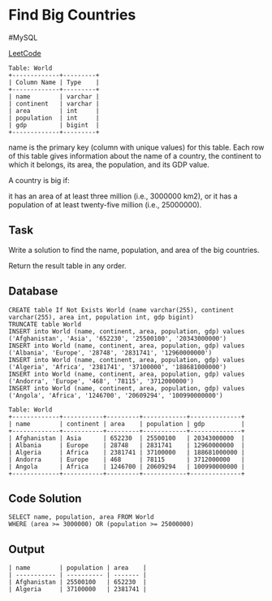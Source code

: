 # Find Big Countries
\#MySQL

[LeetCode](https://leetcode.com/problems/big-countries/?envType=study-plan-v2&envId=top-sql-50)

```
Table: World
+-------------+---------+
| Column Name | Type    |
+-------------+---------+
| name        | varchar |
| continent   | varchar |
| area        | int     |
| population  | int     |
| gdp         | bigint  |
+-------------+---------+
```
name is the primary key (column with unique values) for this table.
Each row of this table gives information about the name of a country, the continent to which it belongs, its area, the population, and its GDP value.

A country is big if:

it has an area of at least three million (i.e., 3000000 km2), or
it has a population of at least twenty-five million (i.e., 25000000).

## Task
Write a solution to find the name, population, and area of the big countries.

Return the result table in any order.

## Database
```
CREATE table If Not Exists World (name varchar(255), continent varchar(255), area int, population int, gdp bigint)
TRUNCATE table World
INSERT into World (name, continent, area, population, gdp) values ('Afghanistan', 'Asia', '652230', '25500100', '20343000000')
INSERT into World (name, continent, area, population, gdp) values ('Albania', 'Europe', '28748', '2831741', '12960000000')
INSERT into World (name, continent, area, population, gdp) values ('Algeria', 'Africa', '2381741', '37100000', '188681000000')
INSERT into World (name, continent, area, population, gdp) values ('Andorra', 'Europe', '468', '78115', '3712000000')
INSERT into World (name, continent, area, population, gdp) values ('Angola', 'Africa', '1246700', '20609294', '100990000000')
```
```
Table: World
+-------------+-----------+---------+------------+--------------+
| name        | continent | area    | population | gdp          |
+-------------+-----------+---------+------------+--------------+
| Afghanistan | Asia      | 652230  | 25500100   | 20343000000  |
| Albania     | Europe    | 28748   | 2831741    | 12960000000  |
| Algeria     | Africa    | 2381741 | 37100000   | 188681000000 |
| Andorra     | Europe    | 468     | 78115      | 3712000000   |
| Angola      | Africa    | 1246700 | 20609294   | 100990000000 |
+-------------+-----------+---------+------------+--------------+
```
## Code Solution
```
SELECT name, population, area FROM World
WHERE (area >= 3000000) OR (population >= 25000000)
```
## Output
```
| name        | population | area    |
| ----------- | ---------- | ------- |
| Afghanistan | 25500100   | 652230  |
| Algeria     | 37100000   | 2381741 |
```
